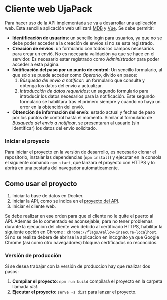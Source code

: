 # Cliente web UjaPack
Para hacer uso de la API implementada se va a desarrollar una aplicación web. Esta sencilla aplicación web utilizará [MDB](https://mdbootstrap.com/docs/vue/) y [Vue](https://vuejs.org/). Se debe permitir:

- **Identificación de usuarios**: un sencillo login para usuarios, ya que no se debe poder acceder a la creación de envíos si no se esta registrado.
- **Creación de envíos**: un formulario con todos los campos necesarios para crear un envió. No es necesaria validación ya que se hace en el servidor. Es necesario estar registrado como *Administrador* para poder acceder a esta página.
- **Notificación del paso por un punto de control**: Un sencillo formulario, al que solo se puede acceder como *Operario*, divido en pasos:
   1. *Búsqueda del envío a notificar*: un formulario que consulte y obtenga los datos del envío a actualizar.
   2. *Introducción de datos requeridos*: un segundo formulario para introducir los datos necesarios para la notificación. Este segundo formulario se habilitara tras el primero siempre y cuando no haya un error en la obtención del envió.
- **Obtención de información del envío**: estado actual y fechas de paso por los puntos de control hasta el momento. Similar al formulario de *Búsqueda del envío a notificar*, se presentaran al usuario (sin identificar) los datos del envío solicitado.

### Iniciar el proyecto
Para iniciar el proyecto en la versión de desarrollo, es necesario clonar el repositorio, instalar las dependencias (``` npm install ```) y ejecutar en la consola el siguiente comando ``` npm start ```, que lanzará el proyecto con HTTPS y lo abrirá en una pestaña del navegador automaticamente.

## Como usar el proyecto
1. Iniciar la base de datos en Docker.
2. Iniciar la API, como se indica en el [proyecto del API](https://gitlab.com/sjm00010/dae).
3. Iniciar el cliente web.

Se debe realizar en ese orden para que el cliente no le quite el puerto al API. Además de lo comentado es aconsejable, para no tener problemas durante la ejecución del cliente web debido al certificado HTTPS, habilitar la siguiente opción en Chrome : ```chrome://flags/#allow-insecure-localhost```. Si no se realiza debera de abrirse la aplicacion en incognito ya que Google Chrome (así como otro navegadores) bloquea certificados no reconcidos.

### Versión de producción
Si se desea trabajar con la versión de produccion hay que realizar dos pasos:
1. **Compilar el proyecto**: ```npm run build``` compilará el proyecto en la carpeta llamada *dist*.
2. **Ejecutar el proyecto**: ```serve -s dist``` para lanzar el proyecto.
